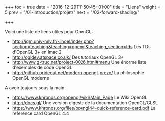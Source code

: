 +++
toc = true
date = "2016-12-29T11:50:45+01:00"
title = "Liens"
weight = 5
prev = "/01-introduction/projet/"
next = "/02-forward-shading/"

+++

Voici une liste de liens utiles pour OpenGL:

- http://igm.univ-mlv.fr/~lnoel/index.php?section=teaching&teaching=opengl&teaching_section=tds Les TDs d'OpenGL 3+ en Imac 2
- http://ogldev.atspace.co.uk/ Des tutoriaux OpenGL 3+
- http://www.g-truc.net/project-0026.html#menu Une énorme liste d'exemples de code OpenGL
- http://github.prideout.net/modern-opengl-prezo/ La philosophie OpenGL moderne

A avoir toujours sous la main:

- https://www.khronos.org/opengl/wiki/Main_Page Le Wiki OpenGL
- http://docs.gl/ Une version digeste de la documentation OpenGL/GLSL
- https://www.khronos.org/files/opengl44-quick-reference-card.pdf La reference card OpenGL 4.4